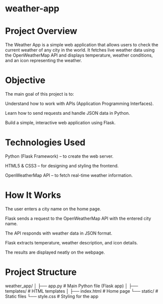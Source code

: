# weather-app
# Project Overview

The Weather App is a simple web application that allows users to check the current weather of any city in the world.
It fetches live weather data using the OpenWeatherMap API and displays temperature, weather conditions, and an icon representing the weather.

# Objective

The main goal of this project is to:

Understand how to work with APIs (Application Programming Interfaces).

Learn how to send requests and handle JSON data in Python.

Build a simple, interactive web application using Flask.

# Technologies Used

Python (Flask Framework) – to create the web server.

HTML5 & CSS3 – for designing and styling the frontend.

OpenWeatherMap API – to fetch real-time weather information.

# How It Works

The user enters a city name on the home page.

Flask sends a request to the OpenWeatherMap API with the entered city name.

The API responds with weather data in JSON format.

Flask extracts temperature, weather description, and icon details.

The results are displayed neatly on the webpage.

# Project Structure
weather_app/
│
├── app.py                # Main Python file (Flask app)
│
├── templates/            # HTML templates
│   ├── index.html        # Home page
└── static/               # Static files
    └── style.css         # Styling for the app
